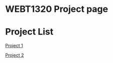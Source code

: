 # WEBT1320 Project page

<h1>Project List</h1>

<a href="Project1/index.html" target="_blank">Project 1</a>

<a href="Project2/index.html" target="_blank">Project 2</a>